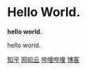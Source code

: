 # Hello World.

**hello world.**

hello world.

[知乎](https://www.zhihu.com/people/sgbyg)
[网抑云](https://music.163.com/#/user/home?id=513925609)
[哔哩哔哩](https://space.bilibili.com/348475171)
[博客](https://sgbyg.github.io)

